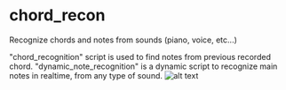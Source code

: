 # chord_recon
Recognize chords and notes from sounds (piano, voice, etc...) 

"chord_recognition" script is used to find notes from previous recorded chord.
"dynamic_note_recognition" is a dynamic script to recognize main notes in realtime, from any type of sound.
![alt text]()

